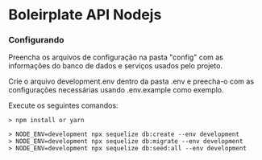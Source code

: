 # Boleirplate API Nodejs



### Configurando
Preencha os arquivos de configuração na pasta "config" com as informações do banco de dados e serviços usados pelo projeto.

Crie o arquivo development.env dentro da pasta .env e preecha-o com as configurações necessárias usando .env.example como exemplo.

Execute os seguintes comandos:
```
> npm install or yarn

> NODE_ENV=development npx sequelize db:create --env development
> NODE_ENV=development npx sequelize db:migrate --env development
> NODE_ENV=development npx sequelize db:seed:all --env development
```
